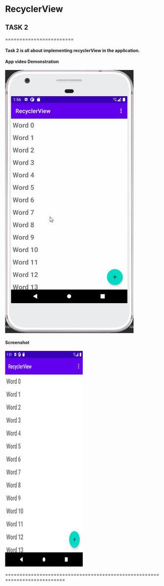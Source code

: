 RecyclerView
======================
## TASK 2
========================
#### Task 2 is all about implementing recyclerView in the application. 
#### App video Demonstration
![](./video.gif)
#### Screenshot
<img height="700" width="50%" src="screenshots/screenshot5.png">


===========================================================================